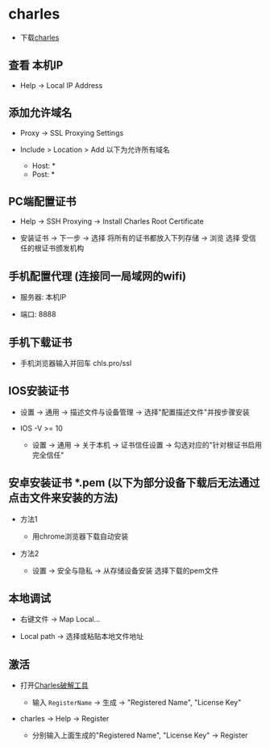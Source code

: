 # charles

* 下载[charles](https://www.charlesproxy.com/download)

## 查看 本机IP
* Help -> Local IP Address

## 添加允许域名
* Proxy -> SSL Proxying Settings

* Include > Location > Add 以下为允许所有域名
	+ Host: *
	+ Post: *

## PC端配置证书
* Help -> SSH Proxying -> Install Charles Root Certificate

* 安装证书 -> 下一步 -> 选择 将所有的证书都放入下列存储 -> 浏览 选择 受信任的根证书颁发机构

## 手机配置代理 (连接同一局域网的wifi)
* 服务器: 本机IP

* 端口: 8888

## 手机下载证书
* 手机浏览器输入并回车 chls.pro/ssl

## IOS安装证书
* 设置 -> 通用 -> 描述文件与设备管理 -> 选择"配置描述文件"并按步骤安装

* IOS -V >= 10
	+ 设置 -> 通用 -> 关于本机 -> 证书信任设置 -> 勾选对应的"针对根证书启用完全信任"

## 安卓安装证书 *.pem (以下为部分设备下载后无法通过点击文件来安装的方法)
* 方法1
	+ 用chrome浏览器下载自动安装

* 方法2
	+ 设置 -> 安全与隐私 -> 从存储设备安装 选择下载的pem文件

## 本地调试
* 右键文件 -> Map Local...

* Local path -> 选择或粘贴本地文件地址

## 激活
* 打开[Charles破解工具](https://www.zzzmode.com/mytools/charles)
	+ 输入 `RegisterName` -> 生成 -> "Registered Name", "License Key"

* charles -> Help -> Register
	+ 分别输入上面生成的"Registered Name", "License Key" -> Register
